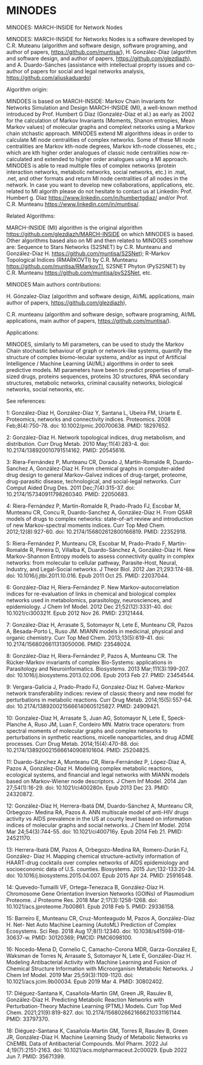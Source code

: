 # MINODES
MINODES: MARCH-INSIDE for Network Nodes

MINODES: MARCH-INSIDE for Networks Nodes is a software developed by C.R. Muteanu (algorithm and software design, software programing, and author of papers, https://github.com/muntisa/), H. González-Díaz (algorithm and software design, and author of papers, https://github.com/glezdiazh), and A. Duardo-Sánches (assistance with intellectual proprty issues and co-author of papers for social and legal networks analysis, https://github.com/aliuskaduardo) 

Algorithm origin:

MINDOES is based on MARCH-INSIDE: Markov Chain Invariants for Networks Simulation and Design MARCH-INSIDE (MI), a well-known method introduced by Prof. Humbert G Díaz (Gonzaléz-Díaz et al.) as early as 2002 for the calculation of Markov Invariants (Moments, Shanon entropies, Mean Markov values) of molecular graphs and complext netxorks using a Markov chain stchastic approach. MINODES extend MI algorithms ideas in order to calculate MI node centralities of complex networks. Some of these MI node centralities are Markov kth-node degrees, Markov kth-node clossenes, etc.; which are kth higher order analogues of classic node centralities now re-calculated and extended to higher order analogues using a MI approach. MINODES is able to read multiple files of complex networks (protein interaction networks, metabolic networks, social networks, etc.) in .mat, .net, and other formats and return MI node centralities of all nodes in the network. In case you want to develop new collaborations, applications, etc. related to MI algorith please do not hesitate to contact us at Linkedin: Prof. Humbert g. Díaz https://www.linkedin.com/in/humbertgdiaz/ and/or Prof. C.R. Munteanu https://www.linkedin.com/in/muntisa/.

Related Algorithms:

MARCH-INSIDE (MI) algorithm is the original algorithm https://github.com/glezdiazh/MARCH-INSIDE on which MINODES is based. Other algorithms based also on MI and then related to MINDOES somehow are: Sequence to Stars Networks (S2SNET) by C.R. Munteanu and González-Díaz H. https://github.com/muntisa/S2SNet); R-Markov Topological Indices (RMARKOVTI) by C.R. Munteanu https://github.com/muntisa/RMarkovTI, S2SNET Phyton (PyS2SNET) by C.R. Munteanu https://github.com/muntisa/pyS2SNet, etc.

MINODES Main authors contributions:

H. Gónzalez-Díaz (algorithm and software design, AI/ML applications, main author of papers, https://github.com/glezdiazh),

C.R. munteanu (algorithm and software design, software programing, AI/ML applications, main author of papers, https://github.com/muntisa/).

Applications: 

MINODES, similarly to MI parameters, can be used to study the Markov Chain stochastic behaviour of graph or network-like systems, quantify the structure of complex biomo-lecular systems, and/or as input of Artificial Intelligence / Machine Learning (AI/ML) algorithms in order to seek predictive models. MI parameters have been to predict properties of small-sized drugs, proteins sequences, proteins 3D structures, RNA secondary structures, metabolic networks, criminal causality networks, biological networks, social networks, etc.


See references:

1: González-Díaz H, González-Díaz Y, Santana L, Ubeira FM, Uriarte E.
Proteomics, networks and connectivity indices. Proteomics. 2008 Feb;8(4):750-78.
doi: 10.1002/pmic.200700638. PMID: 18297652.

2: González-Díaz H. Network topological indices, drug metabolism, and
distribution. Curr Drug Metab. 2010 May;11(4):283-4. doi:
10.2174/138920010791514162. PMID: 20545616.

3: Riera-Fernández P, Munteanu CR, Dorado J, Martin-Romalde R, Duardo-Sanchez A,
González-Diaz H. From chemical graphs in computer-aided drug design to general
Markov-Galvez indices of drug-target, proteome, drug-parasitic disease,
technological, and social-legal networks. Curr Comput Aided Drug Des. 2011
Dec;7(4):315-37. doi: 10.2174/157340911798260340. PMID: 22050683.

4: Riera-Fernández P, Martín-Romalde R, Prado-Prado FJ, Escobar M, Munteanu CR,
Concu R, Duardo-Sanchez A, González-Díaz H. From QSAR models of drugs to complex
networks: state-of-art review and introduction of new Markov-spectral moments
indices. Curr Top Med Chem. 2012;12(8):927-60. doi: 10.2174/156802612800166819.
PMID: 22352918.

5: Riera-Fernández P, Munteanu CR, Escobar M, Prado-Prado F, Martín-Romalde R,
Pereira D, Villalba K, Duardo-Sánchez A, González-Díaz H. New Markov-Shannon
Entropy models to assess connectivity quality in complex networks: from
molecular to cellular pathway, Parasite-Host, Neural, Industry, and Legal-Social
networks. J Theor Biol. 2012 Jan 21;293:174-88. doi: 10.1016/j.jtbi.2011.10.016.
Epub 2011 Oct 25. PMID: 22037044.

6: González-Díaz H, Riera-Fernández P. New Markov-autocorrelation indices for
re-evaluation of links in chemical and biological complex networks used in
metabolomics, parasitology, neurosciences, and epidemiology. J Chem Inf Model.
2012 Dec 21;52(12):3331-40. doi: 10.1021/ci300321f. Epub 2012 Nov 26. PMID:
23121444.

7: González-Díaz H, Arrasate S, Sotomayor N, Lete E, Munteanu CR, Pazos A,
Besada-Porto L, Ruso JM. MIANN models in medicinal, physical and organic
chemistry. Curr Top Med Chem. 2013;13(5):619-41. doi:
10.2174/1568026611313050006. PMID: 23548024.

8: González-Díaz H, Riera-Fernández P, Pazos A, Munteanu CR. The Rücker-Markov
invariants of complex Bio-Systems: applications in Parasitology and
Neuroinformatics. Biosystems. 2013 Mar;111(3):199-207. doi:
10.1016/j.biosystems.2013.02.006. Epub 2013 Feb 27. PMID: 23454544.

9: Vergara-Galicia J, Prado-Prado FJ, Gonzalez-Diaz H. Galvez-Markov network
transferability indices: review of classic theory and new model for
perturbations in metabolic reactions. Curr Drug Metab. 2014;15(5):557-64. doi:
10.2174/1389200215666140605125827. PMID: 24909421.

10: Gonzalez-Diaz H, Arrasate S, Juan AG, Sotomayor N, Lete E, Speck-Planche A,
Ruso JM, Luan F, Cordeiro MN. Matrix trace operators: from spectral moments of
molecular graphs and complex networks to perturbations in synthetic reactions,
micelle nanoparticles, and drug ADME processes. Curr Drug Metab.
2014;15(4):470-88. doi: 10.2174/1389200215666140908101604. PMID: 25204825.

11: Duardo-Sánchez A, Munteanu CR, Riera-Fernández P, López-Díaz A, Pazos A,
González-Díaz H. Modeling complex metabolic reactions, ecological systems, and
financial and legal networks with MIANN models based on Markov-Wiener node
descriptors. J Chem Inf Model. 2014 Jan 27;54(1):16-29. doi: 10.1021/ci400280n.
Epub 2013 Dec 23. PMID: 24320872.

12: González-Díaz H, Herrera-Ibatá DM, Duardo-Sánchez A, Munteanu CR, Orbegozo-
Medina RA, Pazos A. ANN multiscale model of anti-HIV drugs activity vs AIDS
prevalence in the US at county level based on information indices of molecular
graphs and social networks. J Chem Inf Model. 2014 Mar 24;54(3):744-55. doi:
10.1021/ci400716y. Epub 2014 Feb 21. PMID: 24521170.

13: Herrera-Ibatá DM, Pazos A, Orbegozo-Medina RA, Romero-Durán FJ, González-
Díaz H. Mapping chemical structure-activity information of HAART-drug cocktails
over complex networks of AIDS epidemiology and socioeconomic data of U.S.
counties. Biosystems. 2015 Jun;132-133:20-34. doi:
10.1016/j.biosystems.2015.04.007. Epub 2015 Apr 24. PMID: 25916548.

14: Quevedo-Tumailli VF, Ortega-Tenezaca B, González-Díaz H. Chromosome Gene
Orientation Inversion Networks (GOINs) of Plasmodium Proteome. J Proteome Res.
2018 Mar 2;17(3):1258-1268. doi: 10.1021/acs.jproteome.7b00861. Epub 2018 Feb 5.
PMID: 29336158.

15: Barreiro E, Munteanu CR, Cruz-Monteagudo M, Pazos A, González-Díaz H. Net-
Net Auto Machine Learning (AutoML) Prediction of Complex Ecosystems. Sci Rep.
2018 Aug 17;8(1):12340. doi: 10.1038/s41598-018-30637-w. PMID: 30120369; PMCID:
PMC6098100.

16: Nocedo-Mena D, Cornelio C, Camacho-Corona MDR, Garza-González E, Waksman de
Torres N, Arrasate S, Sotomayor N, Lete E, González-Díaz H. Modeling
Antibacterial Activity with Machine Learning and Fusion of Chemical Structure
Information with Microorganism Metabolic Networks. J Chem Inf Model. 2019 Mar
25;59(3):1109-1120. doi: 10.1021/acs.jcim.9b00034. Epub 2019 Mar 4. PMID:
30802402.

17: Diéguez-Santana K, Casañola-Martin GM, Green JR, Rasulev B, González-Díaz H.
Predicting Metabolic Reaction Networks with Perturbation-Theory Machine Learning
(PTML) Models. Curr Top Med Chem. 2021;21(9):819-827. doi:
10.2174/1568026621666210331161144. PMID: 33797370.

18: Diéguez-Santana K, Casañola-Martin GM, Torres R, Rasulev B, Green JR,
González-Díaz H. Machine Learning Study of Metabolic Networks <i>vs</i> ChEMBL
Data of Antibacterial Compounds. Mol Pharm. 2022 Jul 4;19(7):2151-2163. doi:
10.1021/acs.molpharmaceut.2c00029. Epub 2022 Jun 7. PMID: 35671399.
